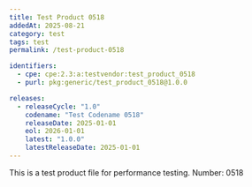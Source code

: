 ```yaml
---
title: Test Product 0518
addedAt: 2025-08-21
category: test
tags: test
permalink: /test-product-0518

identifiers:
  - cpe: cpe:2.3:a:testvendor:test_product_0518
  - purl: pkg:generic/test_product_0518@1.0.0

releases:
  - releaseCycle: "1.0"
    codename: "Test Codename 0518"
    releaseDate: 2025-01-01
    eol: 2026-01-01
    latest: "1.0.0"
    latestReleaseDate: 2025-01-01
---
```


This is a test product file for performance testing. Number: 0518

